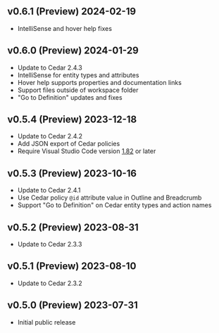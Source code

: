 ## v0.6.1 (Preview) 2024-02-19

- IntelliSense and hover help fixes

## v0.6.0 (Preview) 2024-01-29

- Update to Cedar 2.4.3
- IntelliSense for entity types and attributes
- Hover help supports properties and documentation links
- Support files outside of workspace folder
- "Go to Definition" updates and fixes

## v0.5.4 (Preview) 2023-12-18

- Update to Cedar 2.4.2
- Add JSON export of Cedar policies
- Require Visual Studio Code version [1.82](https://code.visualstudio.com/updates/v1_82) or later

## v0.5.3 (Preview) 2023-10-16

- Update to Cedar 2.4.1
- Use Cedar policy `@id` attribute value in Outline and Breadcrumb
- Support "Go to Definition" on Cedar entity types and action names

## v0.5.2 (Preview) 2023-08-31

- Update to Cedar 2.3.3

## v0.5.1 (Preview) 2023-08-10

- Update to Cedar 2.3.2

## v0.5.0 (Preview) 2023-07-31

- Initial public release
